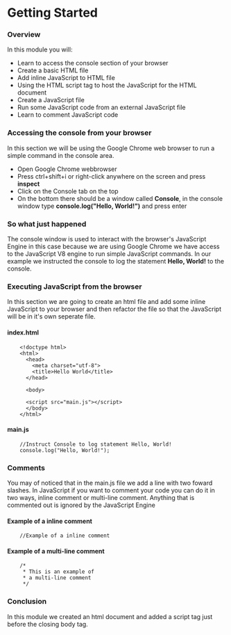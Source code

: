 # Getting Started

### Overview 
In this module you will:
- Learn to access the console section of your browser
- Create a basic HTML file 
- Add inline JavaScript to HTML file
- Using the HTML script tag to host the JavaScript for the HTML document
- Create a JavaScript file 
- Run some JavaScript code from an external JavaScript file
- Learn to comment JavaScript code

### Accessing the console from your browser
In this section we will be using the Google Chrome web browser to run a simple command in the console area.
- Open Google Chrome webbrowser
- Press ctrl+shift+i or right-click anywhere on the screen and press **inspect**
- Click on the Console tab on the top 
- On the bottom there should be a window called **Console**, in the console window type **console.log("Hello, World!")** and press enter 

### So what just happened
The console window is used to interact with the browser's JavaScript Engine in this case because we are using Google Chrome we have access to the JavaScript V8 engine to run simple JavaScript commands. In our example we instructed the console to log the statement **Hello, World!** to the console.

### Executing JavaScript from the browser
In this section we are going to create an html file and add some inline JavaScript to your browser and then refactor the file so that the JavaScript will be in it's own seperate file.

#### index.html
        <!doctype html>
        <html>
          <head>
            <meta charset="utf-8">
            <title>Hello World</title>
          </head>
          
          <body>
          
          <script src="main.js"></script>
          </body>
        </html>

#### main.js
        //Instruct Console to log statement Hello, World!
        console.log("Hello, World!");

### Comments
You may of noticed that in the main.js file we add a line with two foward slashes. In JavaScript if you want to comment your code you can do it in two ways, inline comment or multi-line comment. Anything that is commented out is ignored by the JavaScript Engine

#### Example of a inline comment      
        //Example of a inline comment

#### Example of a multi-line comment        
        /*
         * This is an example of 
         * a multi-line comment
         */
         
### Conclusion
In this module we created an html document and added a script tag just before the closing body tag.
